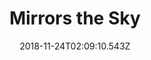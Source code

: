 ---
title: Mirrors the Sky
artist: Layla Foy
date: 2018-11-24T02:09:10.543Z
cover: /img/tumblr_od8ynlxegl1vfaqyoo1_1280.jpg
styles:
  - Pop
  - Psychedelic
links:
  spotify: https://open.spotify.com/album/4SzIpAMMprn1lzbEKogwCI?si=M9ViRHUNSfCGSp6IxNXhDw
  youtube: https://music.youtube.com/watch?v=77lquzoHPk4
  applemusic: https://itunes.apple.com/us/album/mirrors-the-sky/784935884?uo=4
  soundcloud: ""
  bandcamp: ""
  googleplay: https://play.google.com/music/m/Bwbxuca45opncxp3pagxgkumhxm?signup_if_needed=1
  deezer: https://www.deezer.com/album/45345721
---